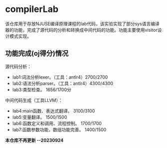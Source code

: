 # compilerLab
该仓库用于存放NJUSE编译原理课程的lab代码，该实验实现了部分sys语言编译器的功能，完成了源代码的分析和转换成中间代码的功能。功能主要使用visitor设计模式实现。

## 功能完成(oj得分)情况
源代码分析：
- lab1:词法分析lexer。（工具：antlr4）2700/2700  
- lab2:语法分析parser。（工具：antlr4）4300/4300
- lab3:类型检查。 1656/1700分

中间代码生成（工具LLVM）：
- lab4:main函数、表达式翻译。 3100/3100
- lab5:变量翻译。  1500/1500
- lab6:函数定义和调用、流程控制。  1700/1700
- lab7:函数参数功能，数组功能完善。  1400/1500

**本仓库不再更新 --20230924**
